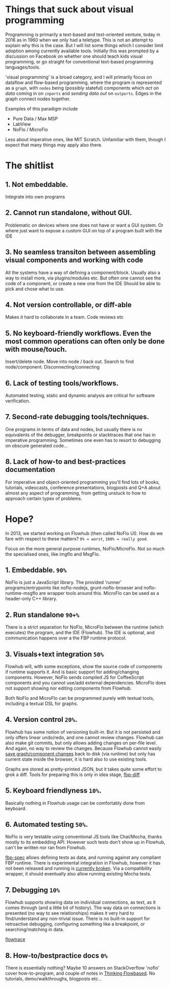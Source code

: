 
# Things that suck about visual programming

Programming is primarily a text-based and text-oriented venture, today in 2016 as in 1960 when we only had a teletype.
This is not an attempt to explain why this is the case.
But I will list some things which I consider limit adoption among currently available tools.
Initially this was prompted by a discussion on Facebook on whether one should teach kids visual programming,
or go straight for conventional text-based programming languages/tools.

'visual programming' is a broad category, and I will primarily focus on dataflow and flow-based programming,
where the program is represented as a `graph`, with `nodes` being (possibly stateful) components which *act
on data* coming in on `inports` and *sending data out* on `outports`. Edges in the graph connect nodes together.

Examples of this paradigm include

* Pure Data / Max MSP
* LabView
* NoFlo / MicroFlo

Less about imperative ones, like MIT Scratch.
Unfamiliar with them, though I expect that many things may apply also there.

# The shitlist

## 1. Not embeddable.
Integrate into own programs
## 2. Cannot run standalone, without GUI.
Problematic on devices where one does not have or want a GUI system.
Or where just want to expose a custom GUI on top of a program built with the IDE
## 3. No seamless transiton between assembling visual components and working with code
All the systems have a way of defining a component/block.
Usually also a way to install more, via plugins/modules etc.
But often one cannot see the code of a component, or create a new one from the IDE
Should be able to pick and chose what to use.
## 4. Not version controllable, or diff-able
Makes it hard to collaborate in a team. Code reviews etc
## 5. No keyboard-friendly workflows. Even the most common operations can often only be done with mouse/touch.
Insert/delete node. Move into node / back out. Search to find node/component. Disconnecting/connecting
## 6. Lack of testing tools/workflows.
Automated testing, static and dynamic analysis are critical for software verification.
## 7. Second-rate debugging tools/techniques.
One programs in terms of data and nodes, but usually there is no equivalents of the
debugger, breakpoints or stacktraces that one has in imperative programming.
Sometimes one even has to resort to debugging on obscure generated code...
## 8. Lack of how-to and best-practices documentation
For imperative and object-oriented programming you'll find lots of
books, tutorials, videocasts, conference presentations, blogposts and Q+A about almost any aspect of
programming, from getting unstuck to how to approach certain types of problems.


# Hope?

In 2013, we started working on Flowhub (then called NoFlo UI).
How do we fare with respect to these matters?
`0% = worst`, `100% = really good`.

Focus on the more general purpose runtimes, NoFlo/MicroFlo.
Not so much the specialised ones, like imgflo and MsgFlo.

## 1. Embeddable. `90%`
NoFlo is just a JavaScript library. The provided 'runner' programs/entrypoints like
noflo-nodejs, grunt-noflo-browser and noflo-runtime-msgflo are wrapper tools around this.
MicroFlo can be used as a header-only C++ library.

## 2. Run standalone `90+%`
There is a strict separation for NoFlo, MicroFlo between the runtime (which executes) the program,
and the IDE (Flowhub). The IDE is optional, and communication happens over a the FBP runtime protocol.

## 3. Visuals+text integration `50%`
Flowhub will, with some exceptions, show the source code of components if runtime supports it.
And is basic support for adding/changing components.
However, NoFlo sends compiled JS for CoffeeScript components and you cannot use/add external dependencies.
MicroFlo does not support showing nor editing components from Flowhub.

Both NoFlo and MicroFlo can be programmed purely with textual tools, including a textual DSL for graphs.

## 4. Version control `20%`.
Flowhub has some notion of versioning built-in. But it is not persisted and only offers linear undo/redo, and one cannot review changes.
Flowhub can also make git commits, but only allows adding changes on per-file level. And again, no way to review the changes.
Because Flowhub cannot easily [save graph/component changes](https://github.com/noflo/noflo-ui/issues/64) back to disk (via runtime) but only has current state inside the browser,
it is hard also to use existing tools.

Graphs are stored as pretty-printed JSON, but it takes quite some effort to grok a diff.
Tools for preparing this is only in idea stage, [fbp-diff](https://github.com/jonnor/fbp-diff/blob/master/README.md)

## 5. Keyboard friendlyness `10%`.
Basically nothing in Flowhub usage can be comfortably done from keyboard.

## 6. Automated testing `50%`.
NoFlo is very testable using conventional JS tools like Chai/Mocha, thanks mostly to its embedding API.
However such tests don't show up in Flowhub, can't be written nor ran from Flowhub.

[fbp-spec](https://github.com/flowbased/fbp-spec) allows defining tests as data, and running against any compliant FBP runtime.
There is experimental integration in Flowhub, however it has not been released and running is [currently broken]().
Via a compatibility wrapper, it should eventually also allow running existing Mocha tests.

## 7. Debugging `10%`
Flowhub supports showing data on individual connections, as text, as it comes through (and a little bit of history).
The way data on connections is presented (no way to see relationships) makes it very hard to find/understand any non-trivial issue.
There is no built-in support for retroactive debugging, configuring something like a breakpoint, or searching/matching in data.

[flowtrace](https://github.com/flowbased/flowtrace)

## 8. How-to/bestpractice docs `0%`
There is essentially nothing? Maybe 10 answers on StackOverflow 'noflo' cover how-to-program,
and couple of notes in [Thinking Flowbased](https://github.com/flowbased/thinking-flowbased).
No tutorials, demo/walkthroughs, blogposts etc...


